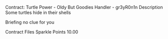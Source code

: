 Contract: Turtle Power - Oldy But Goodies
Handler - gr3yR0n1n
Description
Some turtles hide in their shells

Briefing
no clue for you

Contract Files
Sparkle Points 10.00 
